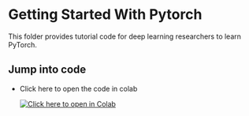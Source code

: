 # Getting Started With Pytorch
This folder provides tutorial code for deep learning researchers to learn PyTorch.

## Jump into code
- Click here to open the code in colab

   [![Click here to open in Colab](https://colab.research.google.com/assets/colab-badge.svg)](https://colab.research.google.com/github/Niranjankumar-c/DeepLearning-PadhAI/blob/master/DeepLearning_Materials/2_GettingStarted_With_Pytorch/PytorchIntro.ipynb)

